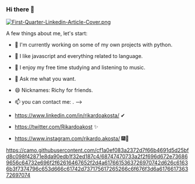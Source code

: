 ### Hi there 👋

[![First-Quarter-Linkedin-Article-Cover.png](https://i.postimg.cc/XqhRJ58B/First-Quarter-Linkedin-Article-Cover.png)](https://postimg.cc/H8wZvVFT)


A few things about me, let's start:

- 🔭 I'm currently working on some of my own projects with python.
- 🥰 I like javascript and everything related to language.
- 🌱 I enjoy my free time studying and listening to music.
- 💬 Ask me what you want.
- 😄 Nicknames: Richy for friends.
- 📫 you can contact me: .
-->

- https://www.linkedin.com/in/rikardoakosta/ ✔ 
- https://twitter.com/Rikardoakost ✨
- https://www.instagram.com/rikardo.akosta/ 🎆🎇

https://camo.githubusercontent.com/cf1a0ef083a2372d7f66b4691d5d25bfd8c098f42871e8da90edb1f32ed187c4/68747470733a2f2f696d672e736869656c64732e696f2f62616467652f2d4a6176615363726970742d626c61636b3f7374796c653d666c61742d737175617265266c6f676f3d6a617661736372697074
